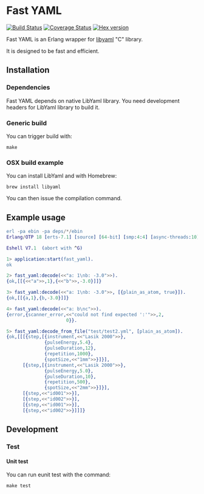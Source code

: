 # Fast YAML

[![Build Status](https://travis-ci.org/processone/fast_yaml.svg?branch=master)](https://travis-ci.org/processone/fast_yaml) [![Coverage Status](https://coveralls.io/repos/processone/fast_yaml/badge.svg?branch=master&service=github)](https://coveralls.io/github/processone/fast_yaml?branch=master) [![Hex version](https://img.shields.io/hexpm/v/fast_yaml.svg "Hex version")](https://hex.pm/packages/fast_yaml)

Fast YAML is an Erlang wrapper for
[libyaml](http://pyyaml.org/wiki/LibYAML) "C" library.

It is designed to be fast and efficient.

## Installation

### Dependencies

Fast YAML depends on native LibYaml library. You need development
headers for LibYaml library to build it.

### Generic build

You can trigger build with:

    make

### OSX build example

You can install LibYaml and with Homebrew:

    brew install libyaml

You can then issue the compilation command.

## Example usage

```erlang
erl -pa ebin -pa deps/*/ebin
Erlang/OTP 18 [erts-7.1] [source] [64-bit] [smp:4:4] [async-threads:10] [hipe] [kernel-poll:false] [dtrace]

Eshell V7.1  (abort with ^G)

1> application:start(fast_yaml).
ok

2> fast_yaml:decode(<<"a: 1\nb: -3.0">>).
{ok,[[{<<"a">>,1},{<<"b">>,-3.0}]]}

3> fast_yaml:decode(<<"a: 1\nb: -3.0">>, [{plain_as_atom, true}]).
{ok,[[{a,1},{b,-3.0}]]}

4> fast_yaml:decode(<<"a: b\nc">>).
{error,{scanner_error,<<"could not find expected ':'">>,2,
                      0}}.

5> fast_yaml:decode_from_file("test/test2.yml", [plain_as_atom]).
{ok,[[[{step,[{instrument,<<"Lasik 2000">>},
              {pulseEnergy,5.4},
              {pulseDuration,12},
              {repetition,1000},
              {spotSize,<<"1mm">>}]}],
      [{step,[{instrument,<<"Lasik 2000">>},
              {pulseEnergy,5.0},
              {pulseDuration,10},
              {repetition,500},
              {spotSize,<<"2mm">>}]}],
      [{step,<<"id001">>}],
      [{step,<<"id002">>}],
      [{step,<<"id001">>}],
      [{step,<<"id002">>}]]]}
```

## Development

### Test

#### Unit test

You can run eunit test with the command:

    make test
